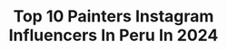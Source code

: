---
title: Top 10 Painters Instagram Influencers In Peru In 2024
description: >-
  Find top painters Instagram influencers in Peru in 2024. Most popular hashtags: #peru #ootd #grwm #humor.
platform: Instagram
hits: 16
text_top: Identify the most popular Instagram profiles on inBeat.
text_bottom: Our database holds 16 Instagram influencers like this in Peru for you to work with.
profiles:
  - username: "luiscolanart"
    fullname: >-
      L U I S  C O L A N
    bio: >-
      Painter/printmaker born in Lima, Peru. Live and work in NYC. @uniballco ambassador @zebrapen_usa ambassador Creator @thiscityofmine_ny
    location: "Peru"
    followers: 51972
    engagement: 343
    commentsToLikes: 0.010959
    id: ck14jcb3tjma90i19yqf4emqe
    verified: false
    hashtags: "#inspirationfriday, #sketchoftheday, #moleskine, #arthistory"
  - username: "paolasifuenttes"
    fullname: >-
      Paola
    bio: >-
      💋Hello besties 🇵🇪 lifestyle, moda y mucha DANZA 🌱♎ alma libre Pinterest : @paolasifuenttes
    location: "Peru"
    followers: 7926
    engagement: 605
    commentsToLikes: 0.040650
    id: ck8t1o1u9weip0j784f9z4m1r
    verified: false
    hashtags: "#limaperu, #aestheticblog, #peru, #aesthetically"
  - username: "starstudygram_"
    fullname: >-
      S T A R S T U D Y G R A M💫
    bio: >-
      📍Lima, Peru Post nuevos los días 🌻 Colaboraciones a mi gmail Contacto: starsstudygram@gmail.com 📩 YOUTUBE PINTEREST Y MAS AQUI🌟⬇️
    location: "Peru"
    followers: 48075
    engagement: 384
    commentsToLikes: 0.020832
    id: ck8t1izupvyeq0j78j0e4f8w4
    verified: false
    hashtags: "#wallpaperdiciembre, #bujo2021, #rosyposy, #apuntesdigitales"
  - username: "karlabanto"
    fullname: >-
      Karla Abanto Tantaleán
    bio: >-
      ✨Inspiración diaria en moda, skincare y lifestyle 🤌🏼Directora @carmelperu Trujillo 🇵🇪 💫Shop @klosetsalebyk | @mbtperu 💌contacto.karlabanto@gmail.com
    location: "Peru"
    followers: 93382
    engagement: 222
    commentsToLikes: 0.027488
    id: ck6u90jd7urwr0j714t9irs5n
    verified: false
    hashtags: "#pinterestaesthetic, #casualchicstyle, #fashionaesthetic, #outfitgrid"
  - username: "sofiasolisb"
    fullname: >-
      Sofia Solis | founder & creator
    bio: >-
      🧡 co-founder @joinklaia 📍 based in nyc ✉️ business@sofiasolisb.com ⬇️ Try Klaia for free
    location: "Peru"
    followers: 9616
    engagement: 409
    commentsToLikes: 0.144767
    id: ck0tx9q5oie300i193gymzpzn
    verified: false
    hashtags: "#arthousehotel, #pcme, #thepreferredlife, #ad"
  - username: "cristina.at"
    fullname: >-
      Cristina Asai
    bio: >-
      💌 kat@letscollabs.com NUEVO VIDEO👇🏻
    location: "Peru"
    followers: 96717
    engagement: 563
    commentsToLikes: 0.020483
    id: ck8sx84cygh5o0j78ivks39wz
    verified: false
    hashtags: "#tips, #amorpropio, #outfitinspo, #productividad"
  - username: "antonellaamasse"
    fullname: >-
      Antonella Massé
    bio: >-
      | 𝙼𝚎𝚍𝚒𝚌𝚒𝚗𝚊 𝚑𝚞𝚖𝚊𝚗𝚊 ⚕️👩🏽‍⚕️ | 𝘐𝘚𝘚𝘈 𝘤𝘦𝘳𝘵𝘪𝘧𝘪𝘦𝘥-𝘱𝘦𝘳𝘴𝘰𝘯𝘢𝘭 𝘵𝘳𝘢𝘪𝘯𝘦𝘳-𝘯𝘶𝘵𝘳𝘪𝘤𝘪𝘰𝘯 | 𝘔𝘪𝘴𝘴 𝘛𝘦𝘦𝘯 𝘚𝘶𝘥. 𝘐𝘯𝘵 👑 | 𝘚𝘢𝘭𝘶𝘥 𝘮𝘦𝘯𝘵𝘢𝘭 𝘺 𝘦𝘴𝘵𝘪𝘭𝘰 𝘥𝘦 𝘷𝘪𝘥𝘢 🏋🏻‍♀️🧠 | 𝘛𝘪𝘬 𝘵𝘰𝘬+700𝘬
    location: "Peru"
    followers: 26587
    engagement: 437
    commentsToLikes: 0.021268
    id: ck5q3ih2vkw4r0i118c32t6ll
    verified: false
    hashtags: "#gimnasio, #postre, #workout, #entrenar"
  - username: "deborahgeldres"
    fullname: >-
      DEBORAH GELDRES🌼✨
    bio: >-
      24's🇵🇪🇦🇷 | Marketing🤓 CEO: @happychildrenshow🌈 & @rankeadosproducciones ⚡️ Tiktok🎬: deborahgeldres🤳🏼(+369K) 📩: deborahgeldres10@gmail.com
    location: "Peru"
    followers: 36864
    engagement: 351
    commentsToLikes: 0.035979
    id: ck6u7exlrl41x0j71zxamq2gq
    verified: false
    hashtags: "#deborahgeldres, #chiste, #picofday, #feliza"
  - username: "sof.malag"
    fullname: >-
      SOFÍA MÁLAGA
    bio: >-
      Life style & + Arequipa | pe
    location: "Peru"
    followers: 12250
    engagement: 322
    commentsToLikes: 0.012532
    id: ck8taic4vrvp80j78bwp9n4r6
    verified: false
    hashtags: "#contenido, #per, #creadoradecontenido, #peru"
  - username: "aleidanunez"
    fullname: >-
      Aleida Nuñez OFICIAL
    bio: >-
      Contacto México @fzmanagement USA @hispanomedio
    location: "Peru"
    followers: 4106759
    engagement: 30
    commentsToLikes: 0.011034
    id: ck5bwzlphmpza0i11vyqcqhoh
    verified: true
    hashtags: "#diosesbueno, #actriz, #costarica, #playa"
---